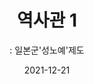 ---
title: 역사관 1
subtitle: ": 일본군'성노예'제도"
date: 2021-12-21
summary: 일본군문서와 관련 자료의 전시를 통해 일본군성노예제 문제의 진상을 밝힌다. 일본군에 의해 조직적이고 체계적으로 이루어진 국가 범죄로서의 일본군성노예제도의 실체와 피해자들이 위안소에서 겪은 고통과 전후 상황 등을 살펴본다. 
weight: 1
image: https://r2.womenandwarmuseum.net/exhibition/(3)2층/역사관/자료/LHS_0243.jpg
layout: view02
resources:
- name: 전쟁 당시 사용한 군표와 화폐
  params:
    icon: photo
  src: https://r2.womenandwarmuseum.net/exhibition/(3)2층/역사관/자료/LHS_0231.jpg
  description: 위안소마다 정해진 요금규정이 있어 계급별로 이용시간에 차이를 두고, 현지의 화폐나 군표를 통해 지불했다. 그러나 대다수 보수를 받지 못했고, 군표를 모아뒀더라도 종전이 되자 쓸모없어졌다.
  target: /items/32층/역사관/자료/lhs_0231/
- name: "위안소'난코쿠표(남국료)'출입증"
  params:
    icon: photo
  src: https://r2.womenandwarmuseum.net/exhibition/(3)2층/역사관/자료/LHS_0225.jpg
  description: 붉은 물결선은 일본 해군의 상징이며, '하기와라 부대'라고 인쇄되어 있다. 하기와라 해군 대령의 도장 등은 군이 이 위안소를 관리했다는 것을 증명한다. (당시 군속 마츠바라 마사루 제공)
  target: /items/32층/역사관/자료/lhs_0225/
- name: "군인들에게 지급돤 콘돔 '돌격 1번'"
  params:
    icon: photo
  src: https://r2.womenandwarmuseum.net/exhibition/(3)2층/역사관/자료/LHS_0232.jpg
  description: "위안소에 들어가는 병사들에게는 '돌격 1번'이라는 특별콘돔이 지급되었다. 그리고 각 방에는 세척용 수용액이 비치되어 있었다." 
  target: /items/32층/역사관/자료/lhs_0232/
- name: "필리핀 루손1포로수용소에 수용된 조선인'위안부'심문조서"
  params:
    icon:
  src: https://r2.womenandwarmuseum.net/exhibition/(3)2층/역사관/자료/LHS_0243.jpg
  description: "포로수용소에 수용된 조선인 '위안부'를 심문하고 작성한 카드로 생년월일, 본적지, 연력, 키, 몸무게, 종교 등의 인적사항을 기록했다." 
  target: /items/32층/역사관/자료/lhs_0243/
- name: 당시 군인이었던 무토 아키이치의 사진과 참전 당시의 일기장
  params:
    icon: photo
  src: https://r2.womenandwarmuseum.net/exhibition/(3)2층/역사관/자료/LHS_0238.jpg
  description: 친구들과 위안소에 갔던 내용을 기술했다.
  target: /items/32층/역사관/자료/lhs_0238/
- name: 출동군하사관병 위생수칙
  params:
    icon: photo
  src: https://r2.womenandwarmuseum.net/exhibition/(3)2층/역사관/자료/LHS_0235.jpg
  description: 전염병 예방 항목 중 성병에 대한 주의사항이 있다.
  target: /items/32층/역사관/자료/lhs_0235/
- name: 연합군의 포로 심문 보고서
  params:
    icon: photo
  src: /exhibition/ex-02/ex02-s1-item01.png
  description: 23명의 한국 여성들이 강압과 그릇된 정보에 의해 '위안소녀(comfort girls)'가 되었다고 기록되어 있다.
  target:        
---